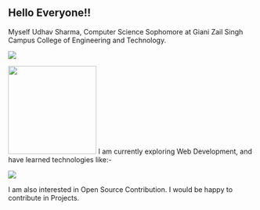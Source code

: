 ## Hello Everyone!!
Myself Udhav Sharma, Computer Science Sophomore at Giani Zail Singh Campus College of Engineering and Technology.
          
![](https://komarev.com/ghpvc/?username=UdhavSharma2004&label=PROFILE+VIEWS&color=blue&style=plastic)

<img height="180em" src="https://github-readme-stats.vercel.app/api?username=UdhavSharma2004&show_icons=true&&count_private=true&include_all_commits=true" />
I am currently exploring Web Development, and have learned technologies like:-

![](https://github-readme-stats.vercel.app/api/top-langs/?username=UdhavSharma2004&compact=true&show_icons=true)

I am also interested in Open Source Contribution. I would be happy to contribute in Projects.
